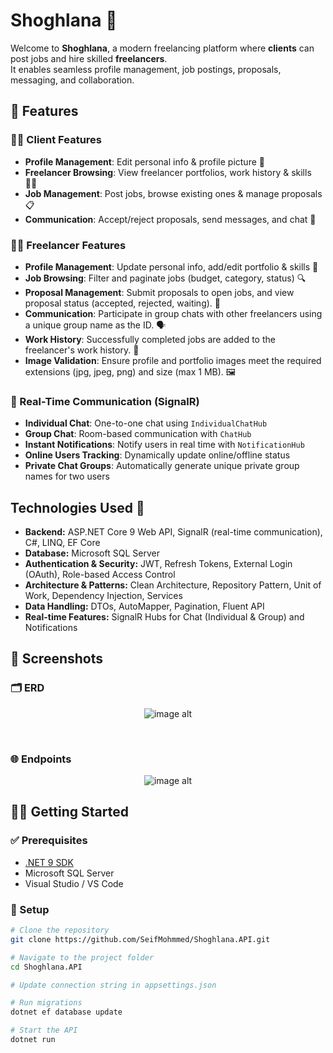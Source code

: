 # Shoghlana 🎨

Welcome to **Shoghlana**, a modern freelancing platform where **clients** can post jobs and hire skilled **freelancers**.  
It enables seamless profile management, job postings, proposals, messaging, and collaboration.

## 🚀 Features

### 🧑‍💼 Client Features
- **Profile Management**: Edit personal info & profile picture 📝  
- **Freelancer Browsing**: View freelancer portfolios, work history & skills 🕵️‍♂️  
- **Job Management**: Post jobs, browse existing ones & manage proposals 📋  
- **Communication**: Accept/reject proposals, send messages, and chat 💬


### 👩‍💻 Freelancer Features
- **Profile Management**: Update personal info, add/edit portfolio & skills 📝  
- **Job Browsing**: Filter and paginate jobs (budget, category, status) 🔍  
- **Proposal Management**: Submit proposals to open jobs, and view proposal status (accepted, rejected, waiting). 📄
- **Communication**: Participate in group chats with other freelancers using a unique group name as the ID. 🗣️
- **Work History**: Successfully completed jobs are added to the freelancer's work history. 📜
- **Image Validation**: Ensure profile and portfolio images meet the required extensions (jpg, jpeg, png) and size (max 1 MB). 🖼️


### 🔄 Real-Time Communication (SignalR)
- **Individual Chat**: One-to-one chat using `IndividualChatHub`  
- **Group Chat**: Room-based communication with `ChatHub`  
- **Instant Notifications**: Notify users in real time with `NotificationHub`  
- **Online Users Tracking**: Dynamically update online/offline status  
- **Private Chat Groups**: Automatically generate unique private group names for two users 
 
## Technologies Used 🚀
- **Backend:** ASP.NET Core 9 Web API, SignalR (real-time communication), C#, LINQ, EF Core  
- **Database:** Microsoft SQL Server  
- **Authentication & Security:** JWT, Refresh Tokens, External Login (OAuth), Role-based Access Control  
- **Architecture & Patterns:** Clean Architecture, Repository Pattern, Unit of Work, Dependency Injection, Services  
- **Data Handling:** DTOs, AutoMapper, Pagination, Fluent API  
- **Real-time Features:** SignalR Hubs for Chat (Individual & Group) and Notifications  

## 📸 Screenshots
### 🗂️ ERD
<p align="center">
  <img src="https://github.com/SeifMohmmed/Shoghlana.API/blob/11b6dff6b0c8b6c0ad23858fbcaa4f4129c4e9d8/Screenshots/Shoglana.png" alt="image alt"/>
</p>

<br>

### 🌐 Endpoints

 <p align="center">
  <img src="https://github.com/SeifMohmmed/Shoghlana.API/blob/11b6dff6b0c8b6c0ad23858fbcaa4f4129c4e9d8/Screenshots/Endpoints.png" alt="image alt"/>
</p>

## 🏃‍♂️ Getting Started

### ✅ Prerequisites
- [.NET 9 SDK](https://dotnet.microsoft.com/download)
- Microsoft SQL Server  
- Visual Studio / VS Code  

### 🚀 Setup
```bash
# Clone the repository
git clone https://github.com/SeifMohmmed/Shoghlana.API.git

# Navigate to the project folder
cd Shoghlana.API

# Update connection string in appsettings.json

# Run migrations
dotnet ef database update

# Start the API
dotnet run


